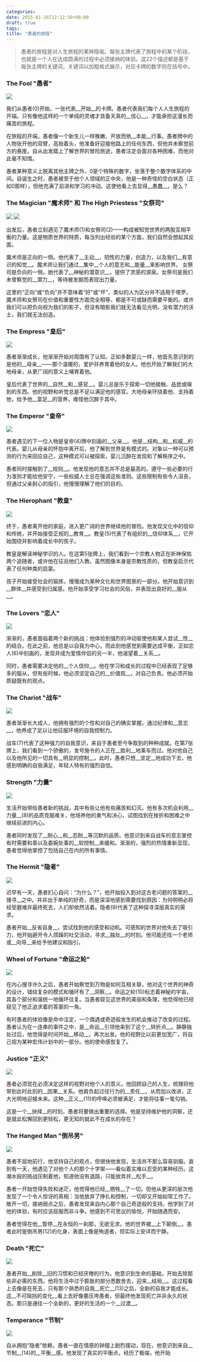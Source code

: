 ```yaml
---
categories:
date: 2015-01-26T12:12:58+08:00
draft: true
tags:
title: "愚者的旅程"
---
```

> 愚者的旅程是对人生旅程的某种隐喻。每张主牌代表了旅程中的某个阶段，也就是一个人在达成圆满的过程中必须接纳的体验。这22个描述都是基于每张主牌的关键词，关键词以加粗格式展示，对应卡牌的数字则在括号中。

<!--more-->

### **The Fool "愚者"**

![](/img/tarot/s/maj00s.gif)

我们从愚者(0)开始，一张代表__开始__的卡牌。愚者代表我们每个人人生旅程的开端。只有像他这样的一个单纯的灵魂才具备天真的__信心__，才能承担这漫长而痛苦的旅程。

在旅程的开端，愚者像一个新生儿一样稚嫩、开放而依__本能__行事。愚者牌中的人物张开他的双臂，高抬着头，他准备好迎接他路上的任何东西，但他并未察觉前方的悬崖。自从出发踏上了解世界的冒险旅途，愚者注定会面对各种困难，而他对此毫不知情。

愚者某种意义上脱离其他主牌之外，0是个特殊的数字，坐落于整个数字体系的中间。自诞生之时，愚者被至于他个人领域的正中央，他是一种奇怪的空白状态（正如0那样），但他充满了前进和学习的冲动。这使他看上去显得__愚蠢__，是么？


### **The Magician "魔术师"** 和 **The High Priestess "女祭司"**

![](/img/tarot/s/maj01s.gif)
![](/img/tarot/s/maj02s.gif)

出发后，愚者立刻遇见了魔术师(1)和女祭司(2)——构成被知觉世界的两股互相平衡的力量。这是物质世界的特质，每当列出经验的某个方面，我们自然会想起其反面。

魔术师是正向的一侧。他代表了__主动__，阳性的力量，创造力，以及我们__有意识的知觉__。魔术师让我们通过__集中__个人的意志和__能量__来影响世界。
女祭司是负向的一侧。她代表了__神秘的潜意识__，提供了灵感的源泉。女祭司是我们未曾察觉的__潜力__，等待被发掘而表现出力量。

这里的“正向”或“负向”并不意味着“好”或“坏”，类似的人为区分并不适用于塔罗。魔术师和女祭司在价值和重要性方面完全相等，都是不可或缺而需要平衡的。或许我们可以把负向视为我们的影子，但没有暗影我们就无法看见光明，没有潜力的沃土，我们就无法创造。

### **The Empress "皇后"**

![](/img/tarot/s/maj03s.gif)

愚者渐渐成长，他渐渐开始对周围有了认知。正如多数婴儿一样，他首先意识到的是他的__母亲__——那个温暖的，爱护并养育着他的女人。他也开始了解我们的大地母亲，从更广阔的意义上哺育着他。

皇后代表了世界的__自然__和__感官__。婴儿总是乐于探索一切他接触、品尝或嗅到的东西。他的视野和听觉总是不足以满足他的感官。大地母亲环绕着他、支持着他，给予他__富足__的营养，难怪他沉醉于其中。

### **The Emperor "皇帝"**

![](/img/tarot/s/maj04s.gif)

愚者遇见的下一位人物是皇帝(4)牌中刻画的__父亲__。他是__结构__和__权威__的代表。婴儿从母亲的怀抱中离开后，他了解到世界是有模式的。对象以一种可以预测的行为来回应自己，这种模式可以被探索，婴儿沉醉在发现和了解秩序之中。

愚者同时接触到了__规则__。他发现他的意志并不总是最高的。遵守一些必要的行为准则才能给他安宁，一些权威人士总在强调这些准则。这些限制有些令人沮丧，但通过父亲耐心的指引，他慢慢理解了他们的目的。

### **The Hierophant "教皇"**

![](/img/tarot/s/maj05s.gif)

终于，愚者离开他的家庭，进入更广阔的世界继续他的冒险。他发现文化中的信仰和传统，并开始接受正规的__教育__。教皇(5)代表了有组织的__信仰体系__，它开始围绕并影响着成长中的孩子。

教皇是解读神秘学识的人。在这第5张牌上，我们看到一个宗教人物正在祈神保佑两个追随者，或许他在征兆他们入教。虽然图像本身是宗教性质的，但教皇启示代表了任何种类的启蒙。

孩子开始接受社会的锻炼，慢慢成为某种文化和世界图景的一部分。他开始意识到__群体__并感受到归属感。他开始享受学习社会的风俗，并表现出良好的__服从__。

### **The Lovers "恋人"**

![](/img/tarot/s/maj06s.gif)

渐渐的，愚者面临着两个新的挑战：他体验到强烈的冲动驱使他和某人尝试__性__的结合。在此之前，他总是以自我为中心，而此刻他感觉到需要达成平衡，正如恋人(6)中刻画的，发现并成为爱情伴侣的另一半，他渴望着__关系__。

同时，愚者需要决定他的__个人信仰__。他在学习和成长的过程中已经表现了足够多的服从，但有些时候，他必须坚定自己的__价值观__，对自己负责。他必须开始质疑既有的观点。

### **The Chariot "战车"**

![](/img/tarot/s/maj07s.gif)

愚者渐渐长大成人，他拥有强烈的个性和对自己的确实掌握。通过纪律和__意志__，他养成了足以让他征服环境的自我控制力。

战车(7)代表了这种强力的自我意识，来自于愚者至今争取到的种种成就。在第7张牌上，我们看到一个骄傲的，发号施令的人正在__胜利__地乘车而过。他对他自己以及他所见的一切具有__明显的控制__，此时，愚者只想__坚定__地成功下去，他感到明确的自我满足，年轻人特有的强烈自信。

### **Strength "力量"**

![](/img/tarot/s/maj08s.gif)

生活开始带给愚者新的挑战，其中有些让他有些痛苦和幻灭。他有多次机会利用__力量__(8)的品质克服难关，他培养他的勇气和决心，试图找到在挫折和困难之中继续前进的内心。

愚者同时发现了__耐心__和__忍耐__等沉默的品质。他意识到来自战车的意志掌控有时需要和善以及委婉处事的__软控制__来缓和。渐渐的，强烈的热情重新显现，愚者觉得他掌控了包括自己在内的所有事情。

### **The Hermit "隐者"**

![](/img/tarot/s/maj09s.gif)

迟早有一天，愚者扪心自问：“为什么？”，他开始投入到对这古老问题的答案的__搜寻__之中。并非出于单纯的好奇，而是深深地感到需要找到原因：为何明明必将经受磨难并最终死去，人们却依然活着。隐者(9)代表了这种探寻深层真实的需求。

愚者开始__反省自身__，尝试找到他的感受和动机。可感知的世界对他失去了吸引力，他开始避开令人烦躁的社交活动，寻求__独处__的时刻。他可能还找一个老师或__向导__来给予他建议和指引。

### **Wheel of Fortune "命运之轮"**

![](/img/tarot/s/maj10s.gif)

在内心搜寻许久之后，愚者开始察觉到万物是如何互相关联，他对这个世界的神奇的设计，错综复杂的模式和循环有了__洞察__。命运之轮(10)标志着神秘的宇宙，其各个部分和谐统一地循环往复。当愚者窥见这世界的美丽和条理，他觉得他已经窥见了他正追求着的答案的一角。

有时愚者的体验像是命中注定，一个偶遇或奇迹般发生的机会推动了改变的过程。愚者认为在一连串的事件之中，是__命运__引领他来到了这个__转折点__。静静独处过后，他觉得是时间开始__移动__，再次出发。他的视野比以前更加宽广，将自己视为某种宏伟计划中的一部分。他的使命感恢复了。

### **Justice "正义"**

![](/img/tarot/s/maj11s.gif)

愚者必须现在必须决定这样的视野对他个人的意义。他回顾自己的人生，梳理将他带到此时此刻的__因果__关系。他肩负起过往行为的__责任__，从而加以改进，正大光明地迎接未来。这种__正义__(11)的呼唤必须被满足，才能将往事一笔勾销。

这是一个__抉择__的时刻，愚者将要做出重要的选择。他是坚持维护他的洞察，还是就此松懈回到更轻松，更无知的就此不在成长的存在？

### **The Hanged Man "倒吊男"**

![](/img/tarot/s/maj12s.gif)

愚者不屈地前行，他坚持自己的观点，但很快他发现，生活并不那么容易驯服。直到有一天，他遇见了对他个人的那个十字架——看似着实难以忍受的某种经历。这潮水般的挑战压制着他，知道他没有退路，只能放弃并__松手__。

愚者一开始觉得失败和迷茫，他觉得他已经__牺牲__了一切。但他从更深的层次他发现了一个令人惊讶的真相：当他放弃了挣扎和控制，一切却又开始如常工作了。敞开一切，接纳弱点之后，愚者发现来自内心那个自己奇迹般的支持。他学到了对他的体验，有时应该屈服而非斗争。他感到不可思议的愉悦，开始随遇而安。

愚者觉得在他__暂停__在永恒的一刹那，无欲无求。他的世界被__上下颠倒__，愚者此时是倒吊男(12)的化身，表面上像是殉道者，但实际上安详而宁静。

### **Death "死亡"**

![](/img/tarot/s/maj13s.gif)

愚者开始__削除__旧的习惯和已经厌倦的行为。他意识到生命的基础，开始去除那些非必需的东西。他将生活中过于膨胀的部分悉数舍去，迎来__结局__。这过程看上去像是在死去，只有那个熟悉的自我__死亡__(13)之后，全新的自我才能成长。这__不可阻挡的变化__看上去好像要压垮愚者，但最终他发现死亡并非永久的状态。那只是通往一个全新的，更好的生活的一个__过渡__。

### **Temperance "节制"**

![](/img/tarot/s/maj14s.gif)

自从拥抱“隐者”依赖，愚者一直在情感的钟摆上剧烈摆动，现在，他意识到来自__节制__(14)的__平衡__感。他发现了真实的平衡点，经历了极端，他开始




